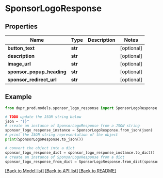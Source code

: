 # SponsorLogoResponse


## Properties

Name | Type | Description | Notes
------------ | ------------- | ------------- | -------------
**button_text** | **str** |  | [optional] 
**description** | **str** |  | [optional] 
**image_url** | **str** |  | [optional] 
**sponsor_popup_heading** | **str** |  | [optional] 
**sponsor_redirect_url** | **str** |  | [optional] 

## Example

```python
from dupr_prod.models.sponsor_logo_response import SponsorLogoResponse

# TODO update the JSON string below
json = "{}"
# create an instance of SponsorLogoResponse from a JSON string
sponsor_logo_response_instance = SponsorLogoResponse.from_json(json)
# print the JSON string representation of the object
print(SponsorLogoResponse.to_json())

# convert the object into a dict
sponsor_logo_response_dict = sponsor_logo_response_instance.to_dict()
# create an instance of SponsorLogoResponse from a dict
sponsor_logo_response_from_dict = SponsorLogoResponse.from_dict(sponsor_logo_response_dict)
```
[[Back to Model list]](../README.md#documentation-for-models) [[Back to API list]](../README.md#documentation-for-api-endpoints) [[Back to README]](../README.md)


